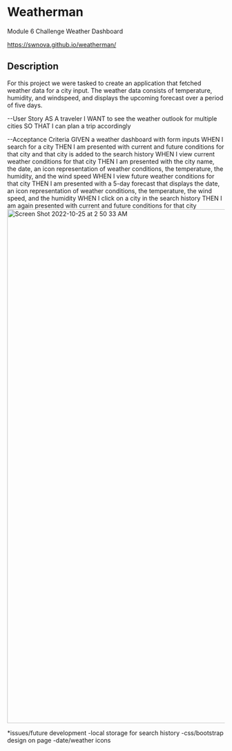 # Weatherman
Module 6 Challenge Weather Dashboard

https://swnova.github.io/weatherman/

## Description

For this project we were tasked to create an application that fetched weather data for a city input.
The weather data consists of temperature, humidity, and windspeed, and displays the upcoming forecast over a period of five days. 

--User Story
AS A traveler
I WANT to see the weather outlook for multiple cities
SO THAT I can plan a trip accordingly

--Acceptance Criteria
GIVEN a weather dashboard with form inputs
WHEN I search for a city
THEN I am presented with current and future conditions for that city and that city is added to the search history
WHEN I view current weather conditions for that city
THEN I am presented with the city name, the date, an icon representation of weather conditions, the temperature, the humidity, and the wind speed
WHEN I view future weather conditions for that city
THEN I am presented with a 5-day forecast that displays the date, an icon representation of weather conditions, the temperature, the wind speed, and the humidity
WHEN I click on a city in the search history
THEN I am again presented with current and future conditions for that city
<img width="1188" alt="Screen Shot 2022-10-25 at 2 50 33 AM" src="https://user-images.githubusercontent.com/113868025/197742474-aaf33a3b-a534-4704-9939-d3395ecd64d2.png">

*issues/future development
-local storage for search history
-css/bootstrap design on page
-date/weather icons
